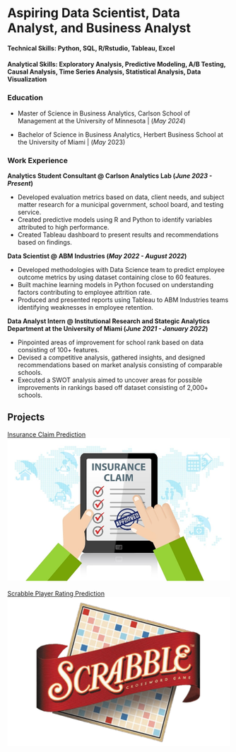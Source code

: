# Aspiring Data Scientist, Data Analyst, and Business Analyst

#### Technical Skills: Python, SQL, R/Rstudio, Tableau, Excel

#### Analytical Skills: Exploratory Analysis, Predictive Modeling, A/B Testing, Causal Analysis, Time Series Analysis, Statistical Analysis, Data Visualization 

### Education
- Master of Science in Business Analytics, Carlson School of Management at the University of Minnesota | (_May 2024_)

- Bachelor of Science in Business Analytics, Herbert Business School at the University of Miami | (_May_ 2023)

### Work Experience 
**Analytics Student Consultant @ Carlson Analytics Lab (_June 2023 - Present_)** 
- Developed evaluation metrics based on data, client needs, and subject matter research for a 
municipal government, school board, and testing service.
- Created predictive models using R and Python to identify variables attributed to high performance.
- Created Tableau dashboard to present results and recommendations based on findings.

**Data Scientist @ ABM Industries (_May 2022 - August 2022_)** 
- Developed methodologies with Data Science team to predict employee outcome metrics by using
dataset containing close to 60 features.
- Built machine learning models in Python focused on understanding factors contributing to 
employee attrition rate.
- Produced and presented reports using Tableau to ABM Industries teams identifying weaknesses in 
employee retention.

**Data Analyst Intern @ Institutional Research and Stategic Analytics Department at the University of Miami (_June 2021 - January 2022_)** 
- Pinpointed areas of improvement for school rank based on data consisting of 100+ features.
- Devised a competitive analysis, gathered insights, and designed recommendations based on 
market analysis consisting of comparable schools.
- Executed a SWOT analysis aimed to uncover areas for possible improvements in rankings based 
off dataset consisting of 2,000+ schools.


## Projects 
<a href="https://github.com/jdevrao19/Insurance_Claims_ML">Insurance Claim Prediction</a>
<img src = "insurance_claim_image.jpeg"/>
<br><br>
<a href="https://github.com/jdevrao19/Kaggle-Scrabble_Predicting_Player_Ratings">Scrabble Player Rating Prediction </a>
<img src = "Scrabble-Logo-2003.png"/>

